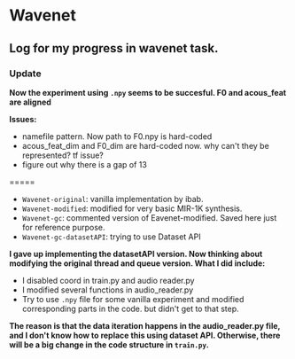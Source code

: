 # Wavenet
## Log for my progress in wavenet task.
### Update
**Now the experiment using `.npy` seems to be succesful. F0 and acous_feat are aligned**

**Issues:**

- namefile pattern. Now path to F0.npy is hard-coded
- acous_feat_dim and F0_dim are hard-coded now. why can't they be represented? tf issue?
- figure out why there is a gap of 13

=====

- `Wavenet-original`: vanilla implementation by ibab.
- `Wavenet-modified`: modified for very basic MIR-1K synthesis.
- `Wavenet-gc`: commented version of Eavenet-modified. Saved here just for reference purpose.
- `Wavenet-gc-datasetAPI`: trying to use Dataset API

**I gave up implementing the datasetAPI version. Now thinking about modifying the original thread and queue version. What I did include:**

- I disabled coord in train.py and audio reader.py
- I modified several functions in audio_reader.py
- Try to use `.npy` file for some vanilla experiment and modified corresponding parts in the code. but didn't get to that step.

**The reason is that the data iteration happens in the audio_reader.py file, and I don't know how to replace this using dataset API. Otherwise, there will be a big change in the code structure in `train.py`.**

